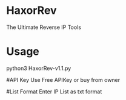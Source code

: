 # HaxorRev
 The Ultimate Reverse IP Tools

# Usage
python3 HaxorRev-v1.1.py


#API Key
Use Free APIKey or buy from owner

#List Format
Enter IP List as txt format